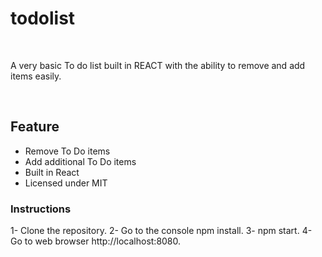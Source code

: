 # todolist
<br>
<p>A very basic To do list built in REACT with the ability to remove and add items easily.</p>
<br>
<h2>Feature</h2>
<ul>
  <li>Remove To Do items</li>
  <li>Add additional To Do items</li>
  <li>Built in React</li>
  <li>Licensed under MIT</li>
</ul>
<h3>Instructions</h3>
<p>1- Clone the repository. 2- Go to the console npm install. 3- npm start. 4- Go to web browser http://localhost:8080.</p>